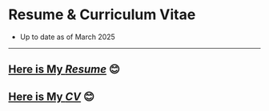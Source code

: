 #  Resume & Curriculum Vitae
- Up to date as of March 2025
---

## [Here is My ***Resume***](https://github.com/angelesmarinbatana/CV-and-Resume/blob/main/Resume/Resume_AngelesMarinBatana.pdf) 😊

## [Here is My ***CV***](https://github.com/angelesmarinbatana/CV-and-Resume/blob/main/CV/CV_AngelesMarinBatana.pdf) 😊

